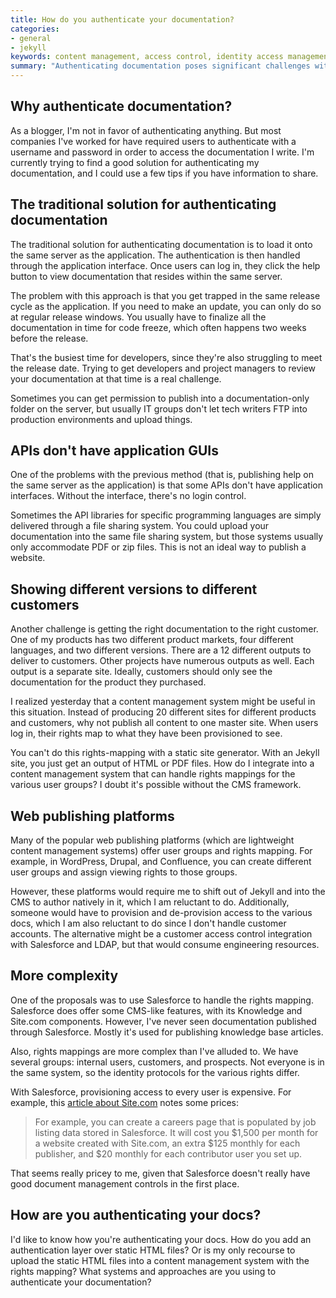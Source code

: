```yaml
---
title: How do you authenticate your documentation?
categories:
- general
- jekyll
keywords: content management, access control, identity access management 
summary: "Authenticating documentation poses significant challenges with identity access control. Ideally, customers should only see documentation for products they purchased. Rather than creating separate sites for each audience, a content management system can map viewing rights to user groups."
---
```


## Why authenticate documentation?

As a blogger, I'm not in favor of authenticating anything. But most companies I've worked for have required users to authenticate with a username and password in order to access the documentation I write. I'm currently trying to find a good solution for authenticating my documentation, and I could use a few tips if you have information to share.

## The traditional solution for authenticating documentation

The traditional solution for authenticating documentation is to load it onto the same server as the application. The authentication is then handled through the application interface. Once users can log in, they click the help button to view documentation that resides within the same server. 

The problem with this approach is that you get trapped in the same release cycle as the application. If you need to make an update, you can only do so at regular release windows. You usually have to finalize all the documentation in time for code freeze, which often happens two weeks before the release. 

That's the busiest time for developers, since they're also struggling to meet the release date. Trying to get developers and project managers to review your documentation at that time is a real challenge.

Sometimes you can get permission to publish into a documentation-only folder on the server, but usually IT groups don't let tech writers FTP into production environments and upload things.
 
## APIs don't have application GUIs
 
One of the problems with the previous method (that is, publishing help on the same server as the application) is that some APIs don't have application interfaces. Without the interface, there's no login control.
 
Sometimes the API libraries for specific programming languages are simply delivered through a file sharing system. You could upload your documentation into the same file sharing system, but those systems usually only accommodate PDF or zip files. This is not an ideal way to publish a website. 
 
## Showing different versions to different customers
 
Another challenge is getting the right documentation to the right customer. One of my products has two different product markets, four different languages, and two different versions. There are a 12 different outputs to deliver to customers. Other projects have numerous outputs as well. Each output is a separate site. Ideally, customers should only see the documentation for the product they purchased. 
 
I realized yesterday that a content management system might be useful in this situation. Instead of producing 20 different sites for different products and customers, why not publish all content to one master site. When users log in, their rights map to what they have been provisioned to see. 
 
You can't do this rights-mapping with a static site generator. With an Jekyll site, you just get an output of HTML or PDF files. How do I integrate into a content management system that can handle rights mappings for the various user groups? I doubt it's possible without the CMS framework.
 
## Web publishing platforms
 
Many of the popular web publishing platforms (which are lightweight content management systems) offer user groups and rights mapping. For example, in WordPress, Drupal, and Confluence, you can create different user groups and assign viewing rights to those groups. 
 
However, these platforms would require me to shift out of Jekyll and into the CMS to author natively in it, which I am reluctant to do. Additionally, someone would have to provision and de-provision access to the various docs, which I am also reluctant to do since I don't handle customer accounts. The alternative might be a customer access control integration with Salesforce and LDAP, but that would consume engineering resources.
  
## More complexity
 
One of the proposals was to use Salesforce to handle the rights mapping. Salesforce does offer some CMS-like features, with its Knowledge and Site.com components. However, I've never seen documentation published through Salesforce. Mostly it's used for publishing knowledge base articles. 
 
Also, rights mappings are more complex than I've alluded to. We have several groups: internal users, customers, and prospects. Not everyone is in the same system, so the identity protocols for the various rights differ. 
 
With Salesforce, provisioning access to every user is expensive. For example, this [article about Site.com](http://venturebeat.com/2012/03/15/salesforce-cms-for-dummies/) notes some prices: 
 
>For example, you can create a careers page that is populated by job listing data stored in Salesforce. It will cost you $1,500 per month for a website created with Site.com, an extra $125 monthly for each publisher, and $20 monthly for each contributor user you set up.
 
That seems really pricey to me, given that Salesforce doesn't really have good document management controls in the first place.
 
## How are you authenticating your docs?
 
I'd like to know how you're authenticating your docs. How do you add an authentication layer over static HTML files? Or is my only recourse to upload the static HTML files into a content management system with the rights mapping? What systems and approaches are you using to authenticate your documentation?
